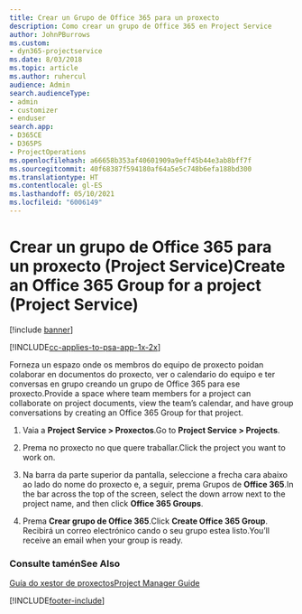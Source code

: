 ```yaml
---
title: Crear un Grupo de Office 365 para un proxecto
description: Como crear un grupo de Office 365 en Project Service
author: JohnPBurrows
ms.custom:
- dyn365-projectservice
ms.date: 8/03/2018
ms.topic: article
ms.author: ruhercul
audience: Admin
search.audienceType:
- admin
- customizer
- enduser
search.app:
- D365CE
- D365PS
- ProjectOperations
ms.openlocfilehash: a66658b353af40601909a9eff45b44e3ab8bff7f
ms.sourcegitcommit: 40f68387f594180af64a5e5c748b6efa188bd300
ms.translationtype: HT
ms.contentlocale: gl-ES
ms.lasthandoff: 05/10/2021
ms.locfileid: "6006149"
---
```

# <a name="create-an-office-365-group-for-a-project-project-service"></a><span data-ttu-id="21ad1-103">Crear un grupo de Office 365 para un proxecto (Project Service)</span><span class="sxs-lookup"><span data-stu-id="21ad1-103">Create an Office 365 Group for a project (Project Service)</span></span>

[!include [banner](../includes/psa-now-project-operations.md)]

[!INCLUDE[cc-applies-to-psa-app-1x-2x](../includes/cc-applies-to-psa-app-1x-2x.md)]

<span data-ttu-id="21ad1-104">Forneza un espazo onde os membros do equipo de proxecto poidan colaborar en documentos do proxecto, ver o calendario do equipo e ter conversas en grupo creando un grupo de Office 365 para ese proxecto.</span><span class="sxs-lookup"><span data-stu-id="21ad1-104">Provide a space where team members for a project can collaborate on project documents, view the team’s calendar, and have group conversations by creating an Office 365 Group for that project.</span></span>  
  
1.  <span data-ttu-id="21ad1-105">Vaia a **Project Service > Proxectos**.</span><span class="sxs-lookup"><span data-stu-id="21ad1-105">Go to **Project Service > Projects**.</span></span>  
  
2.  <span data-ttu-id="21ad1-106">Prema no proxecto no que quere traballar.</span><span class="sxs-lookup"><span data-stu-id="21ad1-106">Click the project you want to work on.</span></span>  
  
3.  <span data-ttu-id="21ad1-107">Na barra da parte superior da pantalla, seleccione a frecha cara abaixo ao lado do nome do proxecto e, a seguir, prema Grupos de **Office 365**.</span><span class="sxs-lookup"><span data-stu-id="21ad1-107">In the bar across the top of the screen, select the down arrow next to the project name, and then click **Office 365 Groups**.</span></span>  
  
4.  <span data-ttu-id="21ad1-108">Prema **Crear grupo de Office 365**.</span><span class="sxs-lookup"><span data-stu-id="21ad1-108">Click **Create Office 365 Group**.</span></span> <span data-ttu-id="21ad1-109">Recibirá un correo electrónico cando o seu grupo estea listo.</span><span class="sxs-lookup"><span data-stu-id="21ad1-109">You’ll receive an email when your group is ready.</span></span>  
  
### <a name="see-also"></a><span data-ttu-id="21ad1-110">Consulte tamén</span><span class="sxs-lookup"><span data-stu-id="21ad1-110">See Also</span></span>  
 [<span data-ttu-id="21ad1-111">Guía do xestor de proxectos</span><span class="sxs-lookup"><span data-stu-id="21ad1-111">Project Manager Guide</span></span>](../psa/project-manager-guide.md)


[!INCLUDE[footer-include](../includes/footer-banner.md)]
